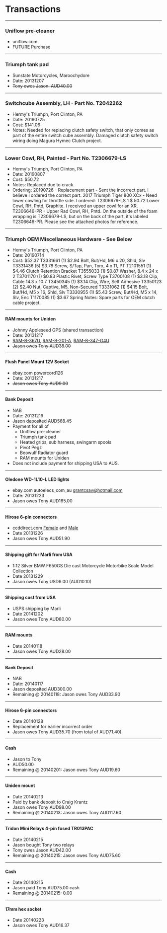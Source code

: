 # Transactions

----

### Uniflow pre-cleaner
* uniflow.com
* FUTURE Purchase

----

### Triumph tank pad
* Sunstate Motorcycles, Maroochydore
* Date: 20131207
* ~~Tony owes Jason: AUD40.00~~

----

### Switchcube Assembly, LH - Part No. T2042262
* Hermy's Triumph, Port Clinton, PA
* Date: 20190725
* Cost: $141.06
* Notes: Needed for replacing clutch safety switch, that only comes as part of the entire switch cube assembly. Damaged clutch safety switch wiring doing Magura Hymec Clutch project.

----

### Lower Cowl, RH, Painted - Part No. T2306679-LS
* Hermy's Triumph, Port Clinton, PA
* Date: 20190807
* Cost: $50.72
* Notes: Replaced due to crack.
* Ordering: 20190726 - Replacement part - Sent the incorrect part. I believe I ordered the correct part. 2017 Triumph Tiger 800 XCx - Need lower cowling for throttle side. I ordered: T2306679-LS	1	$ 50.72	Lower Cowl, RH, Pntd, Graphite. I received an upper cowl for an XR. T2306646-PR  - Upper Rad Cowl, RH, Pntd. On the outside of the foam wrapping is T2306679-LS, but on the back of the part, it's labeled T2306646-PR. Please see the attached photos for reference.


----

### Triumph OEM Miscellaneous Hardware - See Below
* Hermy's Triumph, Port Clinton, PA
* Date: 20190714
* Cost: $52.37
T3331661	(1)	$2.94	Bolt, But/Hd, M6 x 20, Shld, Slv
T3331436	(5)	$3.78	Screw, S/Tap, Pan, Torx, 4 x 11, PT
T2101551	(1)	$4.46	Clutch Retention Bracket
T3555033	(1)	$0.87	Washer, 8.4 x 24 x 2
T3701170	(1)	$0.83	Plastic Rivet, Screw Type
T3700108	(1)	$3.18	Clip, Cable 14.3 x 10.7
T3450345	(1)	$3.14	Clip, Wire, Self Adhesive
T3350123	(2)	$2.40	Nut, Captive, M5, Non-Secured
T3331062	(1)	$4.15	Bolt, But/Hd, M5 x 16, Shld, Slv
T3330955	(1)	$5.43	Screw, But/Hd, M5 x 14, Slv, Enc
T1170085	(1)	$3.67	Spring
Notes: Spare parts for OEM clutch cable project.
----

#### RAM mounts for Uniden
* Johnny Appleseed GPS (shared transaction)
* Date: 20131217
* [RAM-B-367U](http://www.ja-gps.com.au/RAM/ram-b-367u/), [RAM-B-201-A](http://www.ja-gps.com.au/RAM/ram-b-201-a/), [RAM-B-347-G4U](http://www.ja-gps.com.au/RAM/ram-b-347-g4u/)
* ~~Jason owes Tony AUD38.00~~

----

#### Flush Panel Mount 12V Socket
* ebay.com powercord126
* Date: 20131217
* ~~Jason owes Tony AUD9.00~~

----

#### Bank Deposit
* NAB
* Date: 20131219
* Jason deposited AUD568.45
* Payment for all of
  * Uniflow pre-cleaner
  * Triumph tank pad
  * Heated grips, sub harness, swingarm spools
  * Pivot Pegz
  * Beowulf Radiator guard
  * RAM mounts for Uniden
* Does not include payment for shipping USA to AUS.

----

#### Oledone WD-1L10-L LED lights
* ebay.com autoelecs_com_au grantcsav@hotmail.com
* Date: 20131223
* Jason owes Tony AUD165.00

----

#### Hirose 6-pin connectors
* ccddirect.com [Female](https://ccddirect.com/6-pin-female-hirose-cable-plug.html) and [Male](https://ccddirect.com/6-pin-male-hirose-cable-plug.html)
* Date 20131226
* Jason owes Tony AUD51.90

----

#### Shipping gift for Marli from USA
* 1:12 Silver BMW F650GS Die cast Motorcycle Motorbike Scale Model Collection
* Date 20131229
* Jason owes Tony USD9.00 (AUD10.10)

----

#### Shipping cost from USA
* USPS shipping by Marli
* Date 20141202
* Jason owes Tony AUD80.00

----

#### RAM mounts
* Date 20140118
* Jason owes Tony AUD28.00

----

#### Bank Deposit
* NAB
* Date: 20140117
* Jason deposited AUD300.00
* Remaining @ 20140118: Jason owes Tony AUD33.90

----

#### Hirose 6-pin connectors
* Date 20140128
* Replacement for earlier incorrect order
* Jason owes Tony AUD35.70 (from total of AUD71.40)

----

#### Cash
* Jason to Tony
* AUD50.00
* Remaining @ 20140201: Jason owes Tony AUD19.60

----

#### Uniden mount
* Date 20140213
* Paid by bank deposit to Craig Krantz
* Jason owes Tony AUD98.00
* Remaining @ 20140213: Jason owes Tony AUD117.60

----

#### Tridon Mini Relays 4-pin fused TR013PAC
* Date 20140215
* Jason bought Tony two relays
* Tony owes Jason AUD42.00
* Remaining @ 20140215: Jason owes Tony AUD75.60

----

#### Cash
* Date 20140215
* Jason paid Tony AUD75.00 cash
* Remaining @ 20140215: 0.00

----

#### 17mm hex socket
* Date 20140223
* Jason owes Tony AUD16.37
